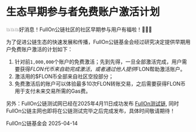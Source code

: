 # 生态早期参与者免费账户激活计划


💥💥💥好消息！FullOn公链社区的社区早期参与用户有福啦！🚀🚀🚀

为了促进公链生态的快速发展和传播，FullOn公链基金会经过研究决定提供早期用户免费账户激活的计划如下：

1. 针对前`1,000,000`个账户的免费激活；先到先得，一旦全部激活完成，用户需要获得$FLON代币来自助完成激活，或者通过他人提供$FLON帮助激活账户。
2. 激活用的$FLON币全部来自社区空投部分；
3. 免费激活后的账户可以体验最多10次FLON转账交易，之后需要获得FLON币用于支付未来交易所需的Gas费。

另外：FullOn公链测试网已经在2025年4月11日成功发布 [FullOn测试链](https://testnet.flonscan.io), 同时FullOn公链主网也即将在公链测试完毕之后完成发布，具体时间敬请期待！

FullOn公链基金会
2025-04-14
